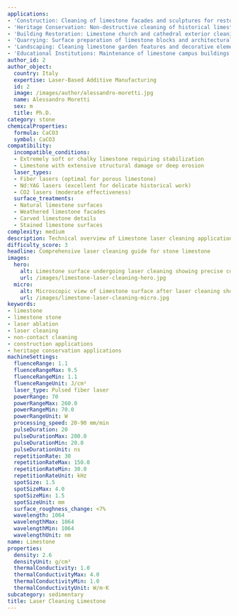 ```yaml
---
applications:
- 'Construction: Cleaning of limestone facades and sculptures for restoration'
- 'Heritage Conservation: Non-destructive cleaning of historical limestone monuments'
- 'Building Restoration: Limestone church and cathedral exterior cleaning'
- 'Quarrying: Surface preparation of limestone blocks and architectural elements'
- 'Landscaping: Cleaning limestone garden features and decorative elements'
- 'Educational Institutions: Maintenance of limestone campus buildings'
author_id: 2
author_object:
  country: Italy
  expertise: Laser-Based Additive Manufacturing
  id: 2
  image: /images/author/alessandro-moretti.jpg
  name: Alessandro Moretti
  sex: m
  title: Ph.D.
category: stone
chemicalProperties:
  formula: CaCO3
  symbol: CaCO3
compatibility:
  incompatible_conditions:
  - Extremely soft or chalky limestone requiring stabilization
  - Limestone with extensive structural damage or deep erosion
  laser_types:
  - Fiber lasers (optimal for porous limestone)
  - Nd:YAG lasers (excellent for delicate historical work)
  - CO2 lasers (moderate effectiveness)
  surface_treatments:
  - Natural limestone surfaces
  - Weathered limestone facades
  - Carved limestone details
  - Stained limestone surfaces
complexity: medium
description: Technical overview of Limestone laser cleaning applications and parameters
difficulty_score: 3
headline: Comprehensive laser cleaning guide for stone limestone
images:
  hero:
    alt: Limestone surface undergoing laser cleaning showing precise contamination removal
    url: /images/limestone-laser-cleaning-hero.jpg
  micro:
    alt: Microscopic view of Limestone surface after laser cleaning showing detailed surface structure
    url: /images/limestone-laser-cleaning-micro.jpg
keywords:
- limestone
- limestone stone
- laser ablation
- laser cleaning
- non-contact cleaning
- construction applications
- heritage conservation applications
machineSettings:
  fluenceRange: 1.1
  fluenceRangeMax: 9.5
  fluenceRangeMin: 1.1
  fluenceRangeUnit: J/cm²
  laser_type: Pulsed fiber laser
  powerRange: 70
  powerRangeMax: 260.0
  powerRangeMin: 70.0
  powerRangeUnit: W
  processing_speed: 20-90 mm/min
  pulseDuration: 20
  pulseDurationMax: 200.0
  pulseDurationMin: 20.0
  pulseDurationUnit: ns
  repetitionRate: 30
  repetitionRateMax: 150.0
  repetitionRateMin: 30.0
  repetitionRateUnit: kHz
  spotSize: 1.5
  spotSizeMax: 4.0
  spotSizeMin: 1.5
  spotSizeUnit: mm
  surface_roughness_change: <7%
  wavelength: 1064
  wavelengthMax: 1064
  wavelengthMin: 1064
  wavelengthUnit: nm
name: Limestone
properties:
  density: 2.6
  densityUnit: g/cm³
  thermalConductivity: 1.0
  thermalConductivityMax: 4.0
  thermalConductivityMin: 1.0
  thermalConductivityUnit: W/m·K
subcategory: sedimentary
title: Laser Cleaning Limestone
---
```

